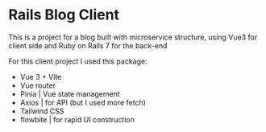 # Rails Blog Client
This is a project for a blog built with microservice structure, using Vue3 for client side and Ruby on Rails 7 for the back-end

For this client project I used this package:
- Vue 3 + Vite
- Vue router 
- Pinia | Vue state management
- Axios | for API (but I used more fetch)
- Tailwind CSS
- flowbite | for rapid UI construction

